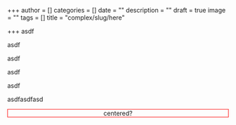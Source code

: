 +++
author = []
categories = []
date = ""
description = ""
draft = true
image = ""
tags = []
title = "complex/slug/here"

+++
asdf

asdf

asdf

asdf

asdf

asdfasdfasd

<div class="center" style="border: 1px solid red; text-align: center;">
  centered?
</div>
